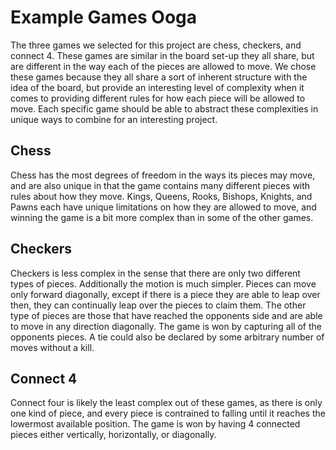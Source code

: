 # Example Games Ooga 

The three games we selected for this project are chess, checkers, and connect 4. These games are similar in the board set-up they all share, but are different in the way each of the pieces are allowed to move. We chose these games because they all share a sort of inherent structure with the idea of the board, but provide an interesting level of complexity when it comes to providing different rules for how each piece will be allowed to move. Each specific game should be able to abstract these complexities in unique ways to combine for an interesting project. 

## Chess 
Chess has the most degrees of freedom in the ways its pieces may move, and are also unique in that the game contains many different pieces with rules about how they move. Kings, Queens, Rooks, Bishops, Knights, and Pawns each have unique limitations on how they are allowed to move, and winning the game is a bit more complex than in some of the other games. 

## Checkers 
Checkers is less complex in the sense that there are only two different types of pieces. Additionally the motion is much simpler. Pieces can move only forward diagonally, except if there is a piece they are able to leap over then, they can continually leap over the pieces to claim them. The other type of pieces are those that have reached the opponents side and are able to move in any direction diagonally. The game is won by capturing all of the opponents pieces. A tie could also be declared by some arbitrary number of moves without a kill. 

## Connect 4 
Connect four is likely the least complex out of these games, as there is only one kind of piece, and every piece is contrained to falling until it reaches the lowermost available position. The game is won by having 4 connected pieces either vertically, horizontally, or diagonally. 